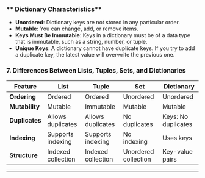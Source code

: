 ### ** Dictionary Characteristics**

- **Unordered**: Dictionary keys are not stored in any particular order.
- **Mutable**: You can change, add, or remove items.
- **Keys Must Be Immutable**: Keys in a dictionary must be of a data type that is immutable, such as a string, number, or tuple.
- **Unique Keys**: A dictionary cannot have duplicate keys. If you try to add a duplicate key, the latest value will overwrite the previous one.

### **7. Differences Between Lists, Tuples, Sets, and Dictionaries**

| Feature         | List               | Tuple             | Set               | Dictionary        |
|-----------------|--------------------|-------------------|-------------------|-------------------|
| **Ordering**    | Ordered            | Ordered           | Unordered         | Unordered         |
| **Mutability**  | Mutable            | Immutable         | Mutable           | Mutable           |
| **Duplicates**  | Allows duplicates  | Allows duplicates | No duplicates     | Keys: No duplicates |
| **Indexing**    | Supports indexing  | Supports indexing | No indexing       | Uses keys |
| **Structure**   | Indexed collection | Indexed collection | Unordered collection | Key-value pairs   |

---

